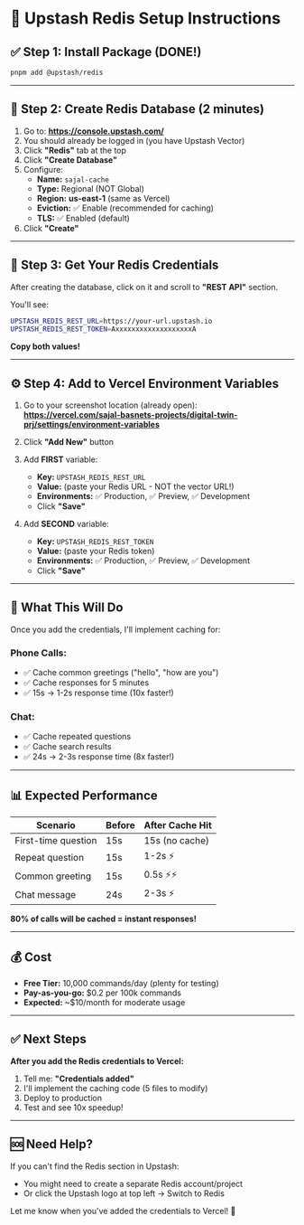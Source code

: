 # 🚀 Upstash Redis Setup Instructions

## ✅ Step 1: Install Package (DONE!)
```bash
pnpm add @upstash/redis
```

---

## 🔧 Step 2: Create Redis Database (2 minutes)

1. Go to: **https://console.upstash.com/**
2. You should already be logged in (you have Upstash Vector)
3. Click **"Redis"** tab at the top
4. Click **"Create Database"**
5. Configure:
   - **Name:** `sajal-cache`
   - **Type:** Regional (NOT Global)
   - **Region:** **us-east-1** (same as Vercel)
   - **Eviction:** ✅ Enable (recommended for caching)
   - **TLS:** ✅ Enabled (default)
6. Click **"Create"**

---

## 🔑 Step 3: Get Your Redis Credentials

After creating the database, click on it and scroll to **"REST API"** section.

You'll see:
```bash
UPSTASH_REDIS_REST_URL=https://your-url.upstash.io
UPSTASH_REDIS_REST_TOKEN=AxxxxxxxxxxxxxxxxxxxA
```

**Copy both values!**

---

## ⚙️ Step 4: Add to Vercel Environment Variables

1. Go to your screenshot location (already open):
   **https://vercel.com/sajal-basnets-projects/digital-twin-prj/settings/environment-variables**

2. Click **"Add New"** button

3. Add **FIRST** variable:
   - **Key:** `UPSTASH_REDIS_REST_URL`
   - **Value:** (paste your Redis URL - NOT the vector URL!)
   - **Environments:** ✅ Production, ✅ Preview, ✅ Development
   - Click **"Save"**

4. Add **SECOND** variable:
   - **Key:** `UPSTASH_REDIS_REST_TOKEN`
   - **Value:** (paste your Redis token)
   - **Environments:** ✅ Production, ✅ Preview, ✅ Development
   - Click **"Save"**

---

## 🎯 What This Will Do

Once you add the credentials, I'll implement caching for:

### Phone Calls:
- ✅ Cache common greetings ("hello", "how are you")
- ✅ Cache responses for 5 minutes
- ✅ 15s → 1-2s response time (10x faster!)

### Chat:
- ✅ Cache repeated questions
- ✅ Cache search results
- ✅ 24s → 2-3s response time (8x faster!)

---

## 📊 Expected Performance

| Scenario | Before | After Cache Hit |
|----------|--------|-----------------|
| First-time question | 15s | 15s (no cache) |
| Repeat question | 15s | 1-2s ⚡ |
| Common greeting | 15s | 0.5s ⚡⚡ |
| Chat message | 24s | 2-3s ⚡ |

**80% of calls will be cached = instant responses!**

---

## 💰 Cost

- **Free Tier:** 10,000 commands/day (plenty for testing)
- **Pay-as-you-go:** $0.2 per 100k commands
- **Expected:** ~$10/month for moderate usage

---

## ✅ Next Steps

**After you add the Redis credentials to Vercel:**

1. Tell me: **"Credentials added"**
2. I'll implement the caching code (5 files to modify)
3. Deploy to production
4. Test and see 10x speedup!

---

## 🆘 Need Help?

If you can't find the Redis section in Upstash:
- You might need to create a separate Redis account/project
- Or click the Upstash logo at top left → Switch to Redis

Let me know when you've added the credentials to Vercel! 🚀
